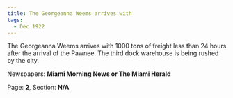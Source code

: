 ```yaml
---  
title: The Georgeanna Weems arrives with  
tags:  
  - Dec 1922  
---  
```

  
The Georgeanna Weems arrives with 1000 tons of freight less than 24 hours after the arrival of the Pawnee. The third dock warehouse is being rushed by the city.  
  
Newspapers: **Miami Morning News or The Miami Herald**  
  
Page: **2**, Section: **N/A** 
